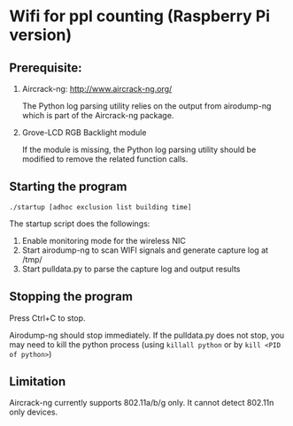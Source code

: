 # Wifi for ppl counting (Raspberry Pi version)

## Prerequisite:
1. Aircrack-ng: http://www.aircrack-ng.org/

	The Python log parsing utility relies on the output from airodump-ng which is part of the Aircrack-ng package.

2. Grove-LCD RGB Backlight module

	If the module is missing, the Python log parsing utility should be modified to remove the related function calls. 



## Starting the program

`./startup [adhoc exclusion list building time]`

The startup script does the followings:

1. Enable monitoring mode for the wireless NIC
2. Start airodump-ng to scan WIFI signals and generate capture log at /tmp/
3. Start pulldata.py to parse the capture log and output results


## Stopping the program
Press Ctrl+C to stop. 

Airodump-ng should stop immediately. If the pulldata.py does not stop, you may need to kill the python process (using `killall python` or by `kill <PID of python>`)


## Limitation
Aircrack-ng currently supports 802.11a/b/g only. It cannot detect 802.11n only devices.
